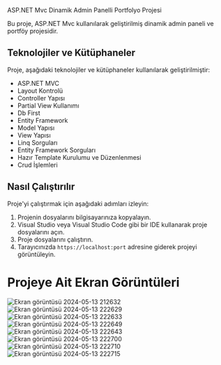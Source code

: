  ASP.NET Mvc Dinamik Admin Panelli Portfolyo Projesi

Bu proje, ASP.NET Mvc kullanılarak geliştirilmiş dinamik admin paneli ve portföy projesidir.

## Teknolojiler ve Kütüphaneler

Proje, aşağıdaki teknolojiler ve kütüphaneler kullanılarak geliştirilmiştir:

- ASP.NET MVC
- Layout Kontrolü
- Controller Yapısı
- Partial View Kullanımı
- Db First
- Entity Framework
- Model Yapısı
- View Yapısı
- Linq Sorguları
- Entity Framework Sorguları
- Hazır Template Kurulumu ve Düzenlenmesi
- Crud İşlemleri

## Nasıl Çalıştırılır

Proje'yi çalıştırmak için aşağıdaki adımları izleyin:

1. Projenin dosyalarını bilgisayarınıza kopyalayın.
2. Visual Studio veya Visual Studio Code gibi bir IDE kullanarak proje dosyalarını açın.
3. Proje dosyalarını çalıştırın.
4. Tarayıcınızda `https://localhost:port` adresine giderek projeyi görüntüleyin.

# Projeye Ait Ekran Görüntüleri
![Ekran görüntüsü 2024-05-13 212632](https://github.com/Alkanarsln/StellerAcunMedyaAkademiPortfolio/assets/133706209/0cf3df63-ea33-4ac6-bb22-0ee2182d4171)
![Ekran görüntüsü 2024-05-13 222629](https://github.com/Alkanarsln/StellerAcunMedyaAkademiPortfolio/assets/133706209/08f8ffc1-8737-4b41-b8b9-a2d1392ea499)
![Ekran görüntüsü 2024-05-13 222633](https://github.com/Alkanarsln/StellerAcunMedyaAkademiPortfolio/assets/133706209/67a65e09-5b86-4f4e-90c6-6acea1ab3cee)
![Ekran görüntüsü 2024-05-13 222649](https://github.com/Alkanarsln/StellerAcunMedyaAkademiPortfolio/assets/133706209/81c96585-7131-4af3-b5bc-b69483fe7ff4)
![Ekran görüntüsü 2024-05-13 222643](https://github.com/Alkanarsln/StellerAcunMedyaAkademiPortfolio/assets/133706209/ba054d12-7b49-4f17-847f-ebf8ec6210d1)
![Ekran görüntüsü 2024-05-13 222700](https://github.com/Alkanarsln/StellerAcunMedyaAkademiPortfolio/assets/133706209/6335f1e9-6d96-473b-9ec3-5ce90899aaa1)
![Ekran görüntüsü 2024-05-13 222710](https://github.com/Alkanarsln/StellerAcunMedyaAkademiPortfolio/assets/133706209/8bb2d911-01bc-4f05-b3cc-6df43ba08e9d)
![Ekran görüntüsü 2024-05-13 222715](https://github.com/Alkanarsln/StellerAcunMedyaAkademiPortfolio/assets/133706209/561216b1-44c7-4eec-86b4-08225d16b7b6)
